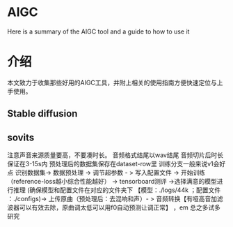 # AIGC
Here is a summary of the AIGC tool and a guide to how to use it
# 介绍
本文致力于收集那些好用的AIGC工具，并附上相关的使用指南方便快速定位与上手使用。

## Stable diffusion

## sovits
 注意声音来源质量要高，不要凑时长。
 音频格式结尾以wav结尾
 音频切片后时长保证在3-15s内
 预处理后的数据集保存在dataset-row里
 训练分支一般来说v1会好点
 识别数据集-> 数据预处理 -> 调节超参数 - > 写入配置文件  -> 开始训练（reference-loss越小综合性能越好） -> tensorboard测评 ->选择满意的模型进行推理 (确保模型和配置文件在对应的文件夹下 【模型：./logs/44k ；配置文件 ：./configs)-> 上传原曲（预处理后：去混响和声）- > 音频转换【有哑高音加滤波器可以有效去除，原曲调太低可以用f0自动预测让调正常】   ，em 总之多试多研究
